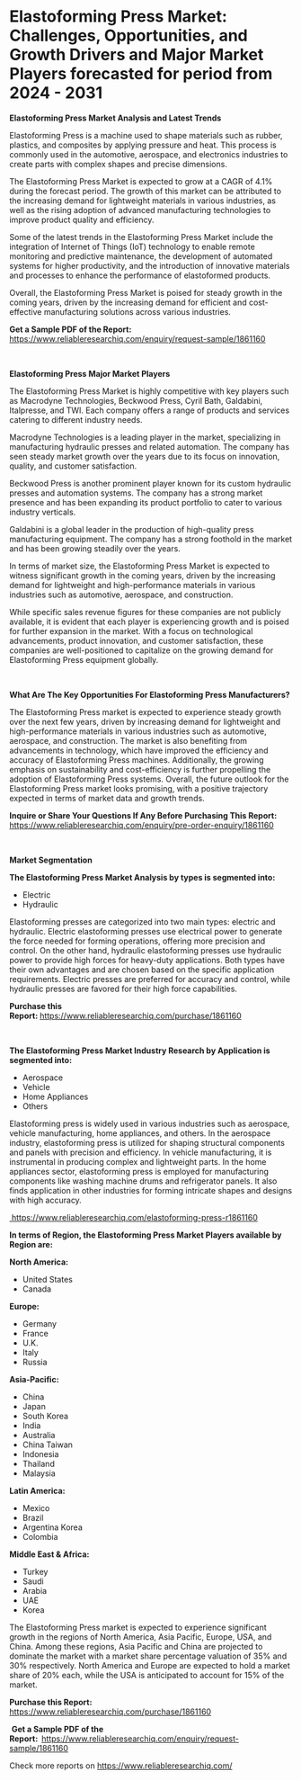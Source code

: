 <p><h1>Elastoforming Press Market: Challenges, Opportunities, and Growth Drivers and Major Market Players forecasted for period from 2024 - 2031</h1></p><p><strong>Elastoforming Press Market Analysis and Latest Trends</strong></p>
<p><p>Elastoforming Press is a machine used to shape materials such as rubber, plastics, and composites by applying pressure and heat. This process is commonly used in the automotive, aerospace, and electronics industries to create parts with complex shapes and precise dimensions.</p><p>The Elastoforming Press Market is expected to grow at a CAGR of 4.1% during the forecast period. The growth of this market can be attributed to the increasing demand for lightweight materials in various industries, as well as the rising adoption of advanced manufacturing technologies to improve product quality and efficiency.</p><p>Some of the latest trends in the Elastoforming Press Market include the integration of Internet of Things (IoT) technology to enable remote monitoring and predictive maintenance, the development of automated systems for higher productivity, and the introduction of innovative materials and processes to enhance the performance of elastoformed products.</p><p>Overall, the Elastoforming Press Market is poised for steady growth in the coming years, driven by the increasing demand for efficient and cost-effective manufacturing solutions across various industries.</p></p>
<p><strong>Get a Sample PDF of the Report:&nbsp;</strong> <a href="https://www.reliableresearchiq.com/enquiry/request-sample/1861160">https://www.reliableresearchiq.com/enquiry/request-sample/1861160</a></p>
<p>&nbsp;</p>
<p><strong>Elastoforming Press Major Market Players</strong></p>
<p><p>The Elastoforming Press Market is highly competitive with key players such as Macrodyne Technologies, Beckwood Press, Cyril Bath, Galdabini, Italpresse, and TWI. Each company offers a range of products and services catering to different industry needs.</p><p>Macrodyne Technologies is a leading player in the market, specializing in manufacturing hydraulic presses and related automation. The company has seen steady market growth over the years due to its focus on innovation, quality, and customer satisfaction.</p><p>Beckwood Press is another prominent player known for its custom hydraulic presses and automation systems. The company has a strong market presence and has been expanding its product portfolio to cater to various industry verticals.</p><p>Galdabini is a global leader in the production of high-quality press manufacturing equipment. The company has a strong foothold in the market and has been growing steadily over the years.</p><p>In terms of market size, the Elastoforming Press Market is expected to witness significant growth in the coming years, driven by the increasing demand for lightweight and high-performance materials in various industries such as automotive, aerospace, and construction.</p><p>While specific sales revenue figures for these companies are not publicly available, it is evident that each player is experiencing growth and is poised for further expansion in the market. With a focus on technological advancements, product innovation, and customer satisfaction, these companies are well-positioned to capitalize on the growing demand for Elastoforming Press equipment globally.</p></p>
<p>&nbsp;</p>
<p><strong>What Are The Key Opportunities For Elastoforming Press Manufacturers?</strong></p>
<p><p>The Elastoforming Press market is expected to experience steady growth over the next few years, driven by increasing demand for lightweight and high-performance materials in various industries such as automotive, aerospace, and construction. The market is also benefiting from advancements in technology, which have improved the efficiency and accuracy of Elastoforming Press machines. Additionally, the growing emphasis on sustainability and cost-efficiency is further propelling the adoption of Elastoforming Press systems. Overall, the future outlook for the Elastoforming Press market looks promising, with a positive trajectory expected in terms of market data and growth trends.</p></p>
<p><strong>Inquire or Share Your Questions If Any Before Purchasing This Report:</strong> <a href="https://www.reliableresearchiq.com/enquiry/pre-order-enquiry/1861160">https://www.reliableresearchiq.com/enquiry/pre-order-enquiry/1861160</a></p>
<p>&nbsp;</p>
<p><strong>Market Segmentation</strong></p>
<p><strong>The Elastoforming Press Market Analysis by types is segmented into:</strong></p>
<p><ul><li>Electric</li><li>Hydraulic</li></ul></p>
<p><p>Elastoforming presses are categorized into two main types: electric and hydraulic. Electric elastoforming presses use electrical power to generate the force needed for forming operations, offering more precision and control. On the other hand, hydraulic elastoforming presses use hydraulic power to provide high forces for heavy-duty applications. Both types have their own advantages and are chosen based on the specific application requirements. Electric presses are preferred for accuracy and control, while hydraulic presses are favored for their high force capabilities.</p></p>
<p><strong>Purchase this Report:&nbsp;</strong><a href="https://www.reliableresearchiq.com/purchase/1861160">https://www.reliableresearchiq.com/purchase/1861160</a></p>
<p>&nbsp;</p>
<p><strong>The Elastoforming Press Market Industry Research by Application is segmented into:</strong></p>
<p><ul><li>Aerospace</li><li>Vehicle</li><li>Home Appliances</li><li>Others</li></ul></p>
<p><p>Elastoforming press is widely used in various industries such as aerospace, vehicle manufacturing, home appliances, and others. In the aerospace industry, elastoforming press is utilized for shaping structural components and panels with precision and efficiency. In vehicle manufacturing, it is instrumental in producing complex and lightweight parts. In the home appliances sector, elastoforming press is employed for manufacturing components like washing machine drums and refrigerator panels. It also finds application in other industries for forming intricate shapes and designs with high accuracy.</p></p>
<p><a href="https://www.reliableresearchiq.com/elastoforming-press-r1861160">&nbsp;https://www.reliableresearchiq.com/elastoforming-press-r1861160</a></p>
<p><strong>In terms of Region, the Elastoforming Press Market Players available by Region are:</strong></p>
<p>
    <p> <strong> North America: </strong>
        <ul>
            <li>United States</li>
            <li>Canada</li>
        </ul>
        </p> 
    <p> <strong> Europe: </strong>
        <ul>
            <li>Germany</li>
            <li>France</li>
            <li>U.K.</li>
            <li>Italy</li>
            <li>Russia</li>
        </ul>
        </p> 
    <p> <strong> Asia-Pacific: </strong>
        <ul>
            <li>China</li>
            <li>Japan</li>
            <li>South Korea</li>
            <li>India</li>
            <li>Australia</li>
            <li>China Taiwan</li>
            <li>Indonesia</li>
            <li>Thailand</li>
            <li>Malaysia</li>
        </ul>
        </p> 
    <p> <strong> Latin America: </strong>
        <ul>
            <li>Mexico</li>
            <li>Brazil</li>
            <li>Argentina Korea</li>
            <li>Colombia</li>
        </ul>
        </p> 
    <p> <strong> Middle East & Africa: </strong>
        <ul>
            <li>Turkey</li>
            <li>Saudi</li>
            <li>Arabia</li>
            <li>UAE</li>
            <li>Korea</li>
        </ul>
    </p>
    </p>
<p><p>The Elastoforming Press market is expected to experience significant growth in the regions of North America, Asia Pacific, Europe, USA, and China. Among these regions, Asia Pacific and China are projected to dominate the market with a market share percentage valuation of 35% and 30% respectively. North America and Europe are expected to hold a market share of 20% each, while the USA is anticipated to account for 15% of the market.</p></p>
<p><strong>Purchase this Report: </strong><a href="https://www.reliableresearchiq.com/purchase/1861160">https://www.reliableresearchiq.com/purchase/1861160</a></p>
<p>&nbsp;<strong>Get a Sample PDF of the Report:&nbsp;&nbsp;</strong><a href="https://www.reliableresearchiq.com/enquiry/request-sample/1861160">https://www.reliableresearchiq.com/enquiry/request-sample/1861160</a></p>
<p><strong></strong></p>
<p>Check more reports on <a href="https://www.reliableresearchiq.com/">https://www.reliableresearchiq.com/</a></p>